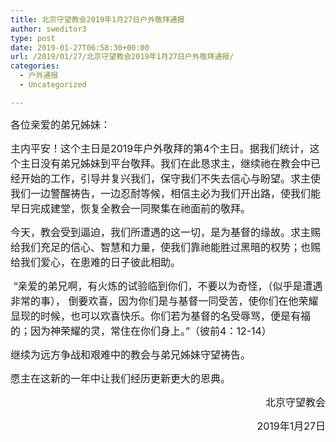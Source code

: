 ```yaml
---
title: 北京守望教会2019年1月27日户外敬拜通报
author: sweditor3
type: post
date: 2019-01-27T06:58:30+00:00
url: /2019/01/27/北京守望教会2019年1月27日户外敬拜通报/
categories:
  - 户外通报
  - Uncategorized

---
```

<span style="font-size: 12pt;">各位亲爱的弟兄姊妹：</span>

<span style="font-size: 12pt;">主内平安！这个主日是2019年户外敬拜的第4个主日。据我们统计，这个主日没有弟兄姊妹到平台敬拜。我们在此恳求主，继续祂在教会中已经开始的工作，引导并复兴我们，保守我们不失去信心与盼望。求主使我们一边警醒祷告，一边忍耐等候，相信主必为我们开出路，使我们能早日完成建堂，恢复全教会一同聚集在祂面前的敬拜。</span>

<span style="font-size: 12pt;">今天，教会受到逼迫，我们所遭遇的这一切，是为基督的缘故。求主赐给我们充足的信心、智慧和力量，使我们靠祂能胜过黑暗的权势；也赐给我们爱心，在患难的日子彼此相助。 </span>

<span style="font-size: 12pt;"> “亲爱的弟兄啊，有火炼的试验临到你们，不要以为奇怪，（似乎是遭遇非常的事）， 倒要欢喜，因为你们是与基督一同受苦，使你们在他荣耀显现的时候，也可以欢喜快乐。你们若为基督的名受辱骂，便是有福的；因为神荣耀的灵，常住在你们身上。”（彼前4：12-14）</span>

<span style="font-size: 12pt;">继续为远方争战和艰难中的教会与弟兄姊妹守望祷告。</span>

<span style="font-size: 12pt;">愿主在这新的一年中让我们经历更新更大的恩典。</span>

<p style="text-align: right;">
  <span style="font-size: 12pt;">北京守望教会</span>
</p>

<p style="text-align: right;">
  <span style="font-size: 12pt;">2019年1月27日</span>
</p>